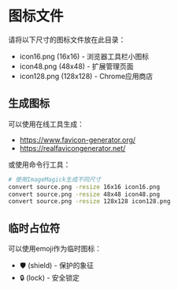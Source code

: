 # 图标文件

请将以下尺寸的图标文件放在此目录：

- icon16.png (16x16) - 浏览器工具栏小图标
- icon48.png (48x48) - 扩展管理页面
- icon128.png (128x128) - Chrome应用商店

## 生成图标

可以使用在线工具生成：
- https://www.favicon-generator.org/
- https://realfavicongenerator.net/

或使用命令行工具：
```bash
# 使用ImageMagick生成不同尺寸
convert source.png -resize 16x16 icon16.png
convert source.png -resize 48x48 icon48.png
convert source.png -resize 128x128 icon128.png
```

## 临时占位符

可以使用emoji作为临时图标：
- 🛡️ (shield) - 保护的象征
- 🔒 (lock) - 安全锁定
